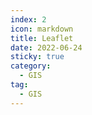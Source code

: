 ```yaml
---
index: 2
icon: markdown
title: Leaflet
date: 2022-06-24
sticky: true
category:
  - GIS
tag:
  - GIS
---
```




<gistravel />

<script setup lang="ts">
import gistravel from "@gistravel";
</script>